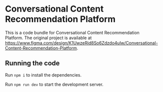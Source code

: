 
  # Conversational Content Recommendation Platform

  This is a code bundle for Conversational Content Recommendation Platform. The original project is available at https://www.figma.com/design/K1UwzeRid8So6Zdzdo4ulw/Conversational-Content-Recommendation-Platform.

  ## Running the code

  Run `npm i` to install the dependencies.

  Run `npm run dev` to start the development server.
  